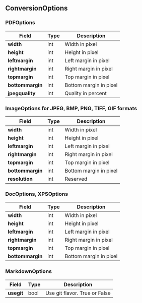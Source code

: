 ## ConversionOptions

### PDFOptions
| Field            | Type | Description            |
|------------------|------|------------------------|
| **width**        | int  | Width in pixel         |
| **height**       | int  | Height in pixel        |
| **leftmargin**   | int  | Left margin in pixel   |
| **rightmargin**  | int  | Right margin in pixel  |
| **topmargin**    | int  | Top margin in pixel    |
| **bottommargin** | int  | Bottom margin in pixel |
| **jpegquality**  | int  | Quality in percent     |

### ImageOptions for JPEG, BMP, PNG, TIFF, GIF formats
| Field            | Type | Description            |
|------------------|------|------------------------|
| **width**        | int  | Width in pixel         |
| **height**       | int  | Height in pixel        |
| **leftmargin**   | int  | Left margin in pixel   |
| **rightmargin**  | int  | Right margin in pixel  |
| **topmargin**    | int  | Top margin in pixel    |
| **bottommargin** | int  | Bottom margin in pixel |
| **resolution**   | int  | Reserved               |

### DocOptions, XPSOptions
| Field            | Type | Description            |
|------------------|------|------------------------|
| **width**        | int  | Width in pixel         |
| **height**       | int  | Height in pixel        |
| **leftmargin**   | int  | Left margin in pixel   |
| **rightmargin**  | int  | Right margin in pixel  |
| **topmargin**    | int  | Top margin in pixel    |
| **bottommargin** | int  | Bottom margin in pixel |

### MarkdownOptions
| Field            | Type | Description                   |
|------------------|------|-------------------------------|
| **usegit**       | bool | Use git flavor. True or False |
